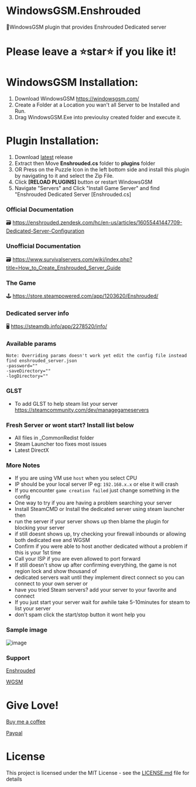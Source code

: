 # WindowsGSM.Enshrouded
🧩WindowsGSM plugin that provides Enshrouded Dedicated server

# Please leave a ⭐star⭐ if you like it!

# WindowsGSM Installation: 
1. Download  WindowsGSM https://windowsgsm.com/ 
2. Create a Folder at a Location you wan't all Server to be Installed and Run.
4. Drag WindowsGSM.Exe into previoulsy created folder and execute it.

# Plugin Installation:
1. Download [latest](https://github.com/ohmcodes/WindowsGSM.Enshrouded/releases/latest) release
2. Extract then Move **Enshrouded.cs** folder to **plugins** folder
3. OR Press on the Puzzle Icon in the left bottom side and install this plugin by navigating to it and select the Zip File.
4. Click **[RELOAD PLUGINS]** button or restart WindowsGSM
5. Navigate "Servers" and Click "Install Game Server" and find "Enshrouded Dedicated Server [Enshrouded.cs]

### Official Documentation
🗃️ https://enshrouded.zendesk.com/hc/en-us/articles/16055441447709-Dedicated-Server-Configuration

### Unofficial Documentation
🗃️ https://www.survivalservers.com/wiki/index.php?title=How_to_Create_Enshrouded_Server_Guide

### The Game
🕹️ https://store.steampowered.com/app/1203620/Enshrouded/

### Dedicated server info
🖥️ https://steamdb.info/app/2278520/info/

### Available params
```
Note: Overriding params doesn't work yet edit the config file instead find enshrouded_server.json
-password=""
-saveDirectory=""
-logDirectory=""
```

### GLST
- To add GLST to help steam list your server https://steamcommunity.com/dev/managegameservers

### Fresh Server or wont start? Install list below
- All files in _CommonRedist folder
- Steam Launcher too fixes most issues
- Latest DirectX

### More Notes
- If you are using VM use `host` when you select CPU
- IP should be your local server IP eg: `192.168.x.x` or else it will crash
- If you encounter `game creation failed` just change something in the config
- One way to try if you are having a problem searching your server
- Install SteamCMD or Install the dedicated server using steam launcher then
- run the server if your server shows up then blame the plugin for blocking your server
- if still doesnt shows up, try checking your firewall inbounds or allowing both dedicated exe and WGSM
- Confirm if you were able to host another dedicated without a problem if this is your 1st time
- Call your ISP if you are even allowed to port forward
- If still doesn't show up after confirming everything, the game is not region lock and show thousand of
- dedicated servers wait until they implement direct connect so you can connect to your own server or
- have you tried Steam servers? add your server to your favorite and connect
- If you just start your server wait for awhile take 5-10minutes for steam to list your server
- don't spam click the start/stop button it wont help you

### Sample image

![image](https://github.com/ohmcodes/WindowsGSM.Enshrouded/assets/6821381/62c2d651-c90f-4ce0-bc28-80b4c5c57c94)

### Support
[Enshrouded](https://discord.com/channels/1046840540550942720/1199771073605021777)

[WGSM](https://discord.com/channels/590590698907107340/645730252672335893)

# Give Love!
[Buy me a coffee](https://www.buymeacoffee.com/ohmcodes)

[Paypal](https://www.paypal.com/donate/?business=8389QZ23QRDPE&no_recurring=0&item_name=Game+Server%2FTools+Community+Donations&currency_code=CAD)



# License
This project is licensed under the MIT License - see the <a href="https://github.com/ohmcodes/WindowsGSM.Enshrouded/blob/main/LICENSE">LICENSE.md</a> file for details
